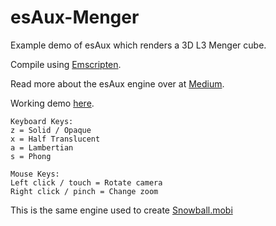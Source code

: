 # esAux-Menger
Example demo of esAux which renders a 3D L3 Menger cube.

Compile using [Emscripten](https://emscripten.org/).

Read more about the esAux engine over at [Medium](https://james-william-fletcher.medium.com/a-simple-3d-renderer-for-the-web-in-c-15397bb2352f).

Working demo [here](https://mengercube.github.io/3).
```
Keyboard Keys:
z = Solid / Opaque
x = Half Translucent
a = Lambertian
s = Phong

Mouse Keys:
Left click / touch = Rotate camera
Right click / pinch = Change zoom
```

This is the same engine used to create [Snowball.mobi](https://snowball.mobi)
